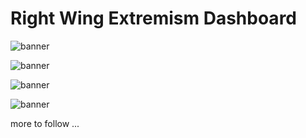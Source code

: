 # Right Wing Extremism Dashboard

![banner](dashboard1.png)

![banner](dashboard2.png)

![banner](dashboard3.png)

![banner](dashboard4.png)


more to follow ...

